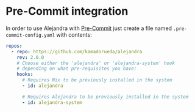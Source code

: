 # Pre-Commit integration

In order to use Alejandra with
[Pre-Commit](https://pre-commit.com/)
just create a file named `.pre-commit-config.yaml`
with contents:

```yaml
repos:
  - repo: https://github.com/kamadorueda/alejandra
    rev: 2.0.0
    # Choose either the 'alejandra' or 'alejandra-system' hook
    # depending on what pre-requisites you have:
    hooks:
      # Requires Nix to be previously installed in the system
      - id: alejandra

      # Requires Alejandra to be previously installed in the system
      - id: alejandra-system
```
